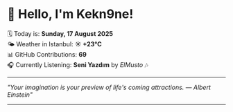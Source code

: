 # 👋 Hello, I'm Kekn9ne!

🗓️ Today is: **Sunday, 17 August 2025**  
🌤️ Weather in Istanbul: **☀️   +23°C**  
📊 GitHub Contributions: **69**  
🎧 Currently Listening: **Seni Yazdım** by *ElMusto* 🎶

---

_"Your imagination is your preview of life's coming attractions. — *Albert Einstein*"_

---
